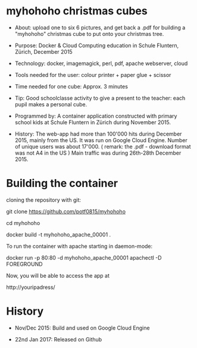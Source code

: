 # myhohoho christmas cubes

- About:
upload one to six 6 pictures, and get back a .pdf for building a "myhohoho" christmas cube to put onto your christmas tree.

- Purpose:
Docker & Cloud Computing education in Schule Fluntern, Zürich, December 2015

- Technology:
docker, imagemagick, perl, pdf, apache webserver, cloud

- Tools needed for the user:
colour printer + paper glue + scissor

- Time needed for one cube:
Approx. 3 minutes

- Tip:
Good schoolclasse activity to give a present to the teacher: each pupil makes a personal cube.

- Programmed by:
A container application constructed with primary school kids at Schule Fluntern in Zürich during November 2015.

- History:
The web-app had more than 100'000 hits during December 2015, mainly from the US. It was run on Google Cloud Engine.
Number of unique users was about 17'000.
( remark: the .pdf - download format was not A4 in the US )
Main traffic was during 26th-28th December 2015.

# Building the container

cloning the repository with git:

git clone https://github.com/potf0815/myhohoho

cd myhohoho

docker build -t myhohoho_apache_00001 .

To run the container with apache starting in daemon-mode:

docker run -p 80:80 -d myhohoho_apache_00001 apachectl -D FOREGROUND

Now, you will be able to access the app at

http://youripadress/

# History
- Nov/Dec 2015:
Build and used on Google Cloud Engine

- 22nd Jan 2017:
Released on Github


 
